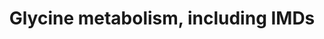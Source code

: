 ---
annotations:
- type: Pathway Ontology
  value: glycine biosynthetic pathway
- type: Disease Ontology
  value: pyridoxamine 5'-phosphate oxidase deficiency
- type: Disease Ontology
  value: glycine encephalopathy
authors:
- DeSl
- Egonw
- Andra
- MaintBot
- Eweitz
- Finterly
- Fehrhart
description: The main disorder related to glycine (NonKetotic Hyperglycinemia, NKH)
  is a malfunctioning of the glycine cleavage enzyme, which consists out of four subunits
  (P-, H-, T- and L-protein). These subunits work together (however not as a complex)
  to convert glycine and H4-folate into methylene-tetrahydrofolate (CH2=folate), as
  depicted on the lefthand side of this pathway. This disorder is also known as glycine
  encephalopathy, with cerebral dysfunctioning as the common denominator. Besides
  "classical" NKH, there are several patients without mutations in the cleavage enzyme,
  however presenting variants within a protein related to the formation of lipoyl-H,
  as depicted on the righthand side of this pathway. The individual relationship between
  these proteins and the formation of iron-sulfur clusters (Fe-S) are not completely
  known, however there are indications that mutations within the NFU1, BOLA3 and GLXR5
  gene can lead to a similar phenotype as NKH; most patients present with either less
  or more severe neurological symptoms compared to "classical" NKH. For clarity, the
  influence of pyridoxal-P has been added to this pathway, where a variant within
  the PNPO gene can lead to secondary effects on the activity of the P-protein from
  the cleavage system.   This pathway was inspired by Chapter 5 (edition 4) of the
  book of Blau (ISBN 3642403360 (978-3642403361)), Fig. 5.1.
last-edited: 2021-11-30
organisms:
- Homo sapiens
redirect_from:
- /index.php/Pathway:WP5028
- /instance/WP5028
schema-jsonld:
- '@context': https://schema.org/
  '@id': https://wikipathways.github.io/pathways/WP5028.html
  '@type': Dataset
  creator:
    '@type': Organization
    name: WikiPathways
  description: The main disorder related to glycine (NonKetotic Hyperglycinemia, NKH)
    is a malfunctioning of the glycine cleavage enzyme, which consists out of four
    subunits (P-, H-, T- and L-protein). These subunits work together (however not
    as a complex) to convert glycine and H4-folate into methylene-tetrahydrofolate
    (CH2=folate), as depicted on the lefthand side of this pathway. This disorder
    is also known as glycine encephalopathy, with cerebral dysfunctioning as the common
    denominator. Besides "classical" NKH, there are several patients without mutations
    in the cleavage enzyme, however presenting variants within a protein related to
    the formation of lipoyl-H, as depicted on the righthand side of this pathway.
    The individual relationship between these proteins and the formation of iron-sulfur
    clusters (Fe-S) are not completely known, however there are indications that mutations
    within the NFU1, BOLA3 and GLXR5 gene can lead to a similar phenotype as NKH;
    most patients present with either less or more severe neurological symptoms compared
    to "classical" NKH. For clarity, the influence of pyridoxal-P has been added to
    this pathway, where a variant within the PNPO gene can lead to secondary effects
    on the activity of the P-protein from the cleavage system.   This pathway was
    inspired by Chapter 5 (edition 4) of the book of Blau (ISBN 3642403360 (978-3642403361)),
    Fig. 5.1.
  keywords:
  - Octanoyl-H
  - ISCU
  - DLD
  - opo-H
  - IBA57
  - ISC2
  - NAD+
  - 2Fe-2S
  - BOLA3
  - Octanoyl-ACP
  - PNPO
  - GLDC
  - Glycine
  - H4-folate
  - 'L-protein:'
  - HSPAS9
  - GCSH
  - Lipoate
  - LIAS
  - SHMT
  - 'P-protein:'
  - NADH
  - AMT
  - Apo-H
  - ISC1
  - Pyridoxal-phosphate
  - CH2=folate
  - cluster
  - NH3
  - mt FAS II
  - LIPT2
  - GMP-lipoate
  - LIPT1
  - serine
  - 5'-phosphate
  - ACSM
  - Lipoyl-H
  - 'T-protein:'
  - glycine
  - NFU1
  - GLRX5
  - 'pyridoxamine '
  - 'pyridoxine '
  - 4Fe-4S
  - 'H-protein:'
  - CO2
  - H+
  - HSCB
  license: CC0
  name: Glycine metabolism, including IMDs
seo: CreativeWork
title: Glycine metabolism, including IMDs
wpid: WP5028
---